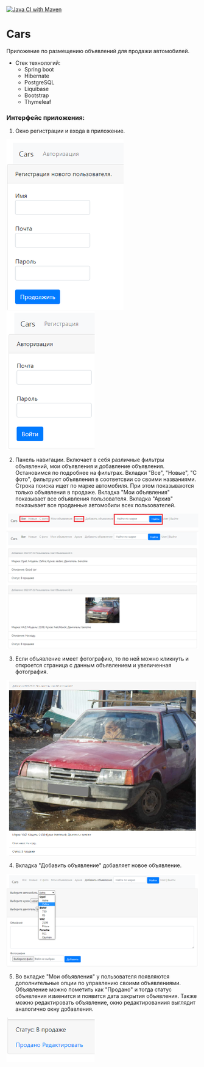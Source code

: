 [![Java CI with Maven](https://github.com/ilspaces2/job4j_cars/actions/workflows/maven.yml/badge.svg)](https://github.com/ilspaces2/job4j_cars/actions/workflows/maven.yml)

# Cars

Приложение по размещению объявлений для продажи автомобилей.
- Стек технологий:
    * Spring boot
    * Hibernate
    * PostgreSQL
    * Liquibase
    * Bootstrap
    * Thymeleaf

### Интерфейс приложения:

1. Окно регистрации и входа в приложение.

![Регистрация](src/main/resources/images/reg.png)
![Авторизация](src/main/resources/images/login.png)

2. Панель навигации. Включает в себя различные фильтры объявлений, 
мои объявления и добавление объявления. Остановимся по подробнее на фильтрах.
Вкладки "Все", "Новые", "С фото", фильтруют объявления в соответсвии со своими названиями.
Строка поиска ищет по марке автомобиля. При этом показываются только объявления в продаже.
Вкладка "Мои объявления" показывает все объявления пользователя.
Вкладка "Архив" показывает все проданные автомобили всех пользователей.

![Навигация](src/main/resources/images/navigation.png)
![Объявления](src/main/resources/images/cars.png)

3. Если объявление имеет фотографию, то по ней можно кликнуть и откроется 
страница с данным объявлением и увеличенная фотография.

![Объявление](src/main/resources/images/car.png)

4. Вкладка "Добавить объявление" добавляет новое объявление.

![Добавить объявление](src/main/resources/images/add.png)

5. Во вкладке "Мои объявления" у пользователя появляются дополнительные 
опции по управлению своими объявлениями. Объявление можно пометить как "Продано"
и тогда статус объявления изменится и появится дата закрытия объявления.
Также можно редактировать объявление, окно редактированиия выглядит аналогично
окну добавления.

![Продать или обновить](src/main/resources/images/sell_update.png)
